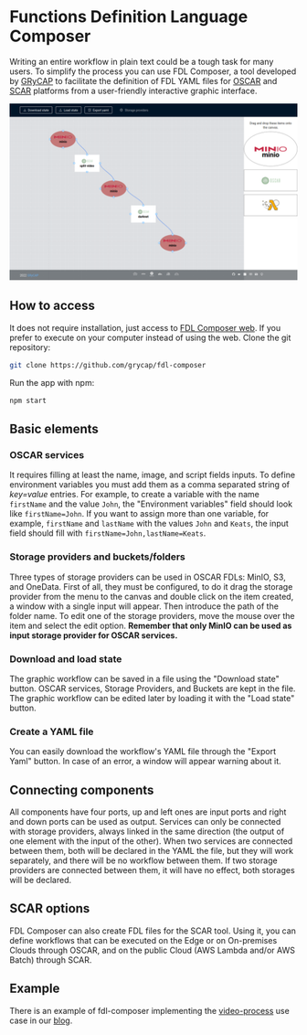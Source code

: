 # Functions Definition Language Composer

Writing an entire workflow in plain text could be a tough task for many users. To simplify the process you can use FDL Composer, a tool developed by [GRyCAP](https://www.grycap.upv.es/) to facilitate the definition of FDL YAML files for [OSCAR](https://oscar.grycap.net/) and [SCAR](https://scar.readthedocs.io) platforms from a user-friendly interactive graphic interface.

![fdl-composer-workflow.png](images/fdl-composer/fdl-composer-workflow.png)

## How to access

It does not require installation, just access to [FDL Composer web](https://composer.oscar.grycap.net/). If you prefer to execute on your computer instead of using the web. Clone the git repository:

``` sh
git clone https://github.com/grycap/fdl-composer
```

Run the app with npm:

``` sh
npm start
```

## Basic elements

### OSCAR services

It requires filling at least the name, image, and script fields inputs. To define environment variables you must add them as a comma separated string of *key=value* entries. For example,  to create a variable with the name `firstName` and the value `John`, the "Environment variables" field should look like `firstName=John`. If you want to assign more than one variable, for example, `firstName` and `lastName` with the values `John` and `Keats`, the input field should fill with `firstName=John,lastName=Keats`.

### Storage providers and buckets/folders

Three types of storage providers can be used in OSCAR FDLs: MinIO, S3, and OneData. First of all, they must be configured, to do it drag the storage provider from the menu to the canvas and double click on the item created, a window with a single input will appear. Then introduce the path of the folder name. To edit one of the storage providers, move the mouse over the item and select the edit option. **Remember that only MinIO can be used as input storage provider for OSCAR services.**

### Download and load state

The graphic workflow can be saved in a file using the "Download state" button. OSCAR services, Storage Providers, and Buckets are kept in the file. The graphic workflow can be edited later by loading it with the "Load state" button.

### Create a YAML file

 You can easily download the workflow's YAML file through the "Export Yaml" button. In case of an error, a window will appear warning about it.

## Connecting components

All components have four ports, up and left ones are input ports and right and down ports can be used as output. Services can only be connected with storage providers, always linked in the same direction (the output of one element with the input of the other). When two services are connected between them, both will be declared in the YAML the file, but they will work separately, and there will be no workflow between them. If two storage providers are connected between them, it will have no effect, both storages will be declared.

## SCAR options

FDL Composer can also create FDL files for the SCAR tool. Using it, you can define workflows that can be executed on the Edge or on On-premises Clouds through OSCAR, and on the public Cloud (AWS Lambda and/or AWS Batch) through SCAR.

## Example

There is an example of fdl-composer implementing the [video-process](https://github.com/grycap/oscar/tree/master/examples/video-process) use case in our [blog](https://oscar.grycap.net/blog/post-oscar-fdl-composer/).
